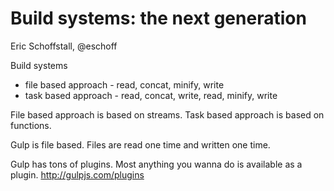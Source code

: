 # Build systems: the next generation

Eric Schoffstall, @eschoff

Build systems

* file based approach - read, concat, minify, write
* task based approach - read, concat, write, read, minify, write

File based approach is based on streams. Task based approach is based on functions.

Gulp is file based. Files are read one time and written one time.

Gulp has tons of plugins. Most anything you wanna do is available as a plugin. http://gulpjs.com/plugins

